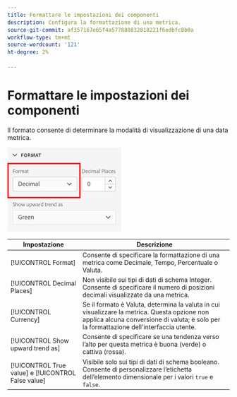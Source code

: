 ```yaml
---
title: Formattare le impostazioni dei componenti
description: Configura la formattazione di una metrica.
source-git-commit: af357167e65f4a577880832818221f6edbfc8b0a
workflow-type: tm+mt
source-wordcount: '121'
ht-degree: 2%

---
```



# Formattare le impostazioni dei componenti

Il formato consente di determinare la modalità di visualizzazione di una data metrica.

![Impostazioni del formato](../assets/format-settings.png)

| Impostazione | Descrizione |
| --- | --- |
| [!UICONTROL Format] | Consente di specificare la formattazione di una metrica come Decimale, Tempo, Percentuale o Valuta. |
| [!UICONTROL Decimal Places] | Non visibile sui tipi di dati di schema Integer. Consente di specificare il numero di posizioni decimali visualizzate da una metrica. |
| [!UICONTROL Currency] | Se il formato è Valuta, determina la valuta in cui visualizzare la metrica. Questa opzione non applica alcuna conversione di valuta; è solo per la formattazione dell&#39;interfaccia utente. |
| [!UICONTROL Show upward trend as] | Consente di specificare se una tendenza verso l’alto per questa metrica è buona (verde) o cattiva (rossa). |
| [!UICONTROL True value] e [!UICONTROL False value] | Visibile solo sui tipi di dati di schema booleano. Consente di personalizzare l’etichetta dell’elemento dimensionale per i valori `true` e `false`. |
